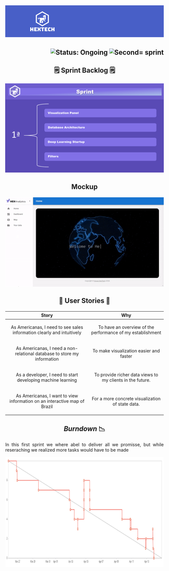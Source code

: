 <h1 align="center">
    <img src="https://github.com/GroupHextech/HEXTECH-API5sem/blob/main/doc/images/Banner_Hextech.png" alt="Logo Hextech">
</h1>

<h2 align="right">
        <img src="https://img.shields.io/badge/status-complete-blue?style=for-the-badge&logo=appveyor" alt="Status: Ongoing">   
        <img src="https://img.shields.io/badge/sprint-1-blue?style=for-the-badge&logo=appveyor" alt="Second= sprint">
</h2>

## <p align="center"> 🗒️ Sprint Backlog 🗒️

<p align="center">
  <img src="https://github.com/GroupHextech/HEXTECH-API6sem/blob/main/assets/images/Sprint1.PNG" width="600">
</p>

## <p align="center"> Mockup

<p align="center">
  <img src="https://github.com/GroupHextech/HEXTECH-API6sem/blob/main/assets/images/sprint1.gif" width="600">
</p>

## <p align="center"> 👦 User Stories 👧
| Story | Why |
| --- | --- |
| <p align="center"> As Americanas, I need to see sales information clearly and intuitively |  <p align="center"> To have an overview of the performance of my establishment
| <p align="center"> As Americanas, I need a non-relational database to store my information |  <p align="center"> To make visualization easier and faster
| <p align="center"> As a developer, I need to start developing machine learning |  <p align="center"> To provide richer data views to my clients in the future.
| <p align="center"> As Americanas, I want to view information on an interactive map of Brazil |  <p align="center"> For a more concrete visualization of state data.

## <p align="center"> *Burndown* 📉
<p align="justify"> In this first sprint we where abel to deliver all we promisse, but while reseraching we realized more tasks would have to be made  </p>

<p align="center">
        <img src="https://github.com/GroupHextech/HEXTECH-API6sem/blob/main/assets/images/brundownSprint1.png" height="350">
</p>
